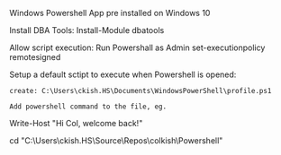 Windows Powershell App pre installed on Windows 10

Install DBA Tools: Install-Module dbatools

Allow script execution:
	Run Powershall as Admin
	set-executionpolicy remotesigned

Setup a default sctipt to execute when Powershell is opened:

	create: C:\Users\ckish.HS\Documents\WindowsPowerShell\profile.ps1
	
	Add powershell command to the file, eg.
	
Write-Host "Hi Col, welcome back!"

cd "C:\Users\ckish.HS\Source\Repos\colkish\Powershell"

